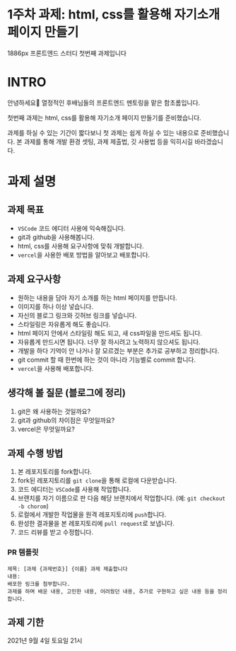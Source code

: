 # 1주차 과제: html, css를 활용해 자기소개 페이지 만들기 
1886px 프론트엔드 스터디 첫번째 과제입니다

# INTRO
안녕하세요🙂 열정적인 후배님들의 프론트엔드 멘토링을 맡은 함초롬입니다.

첫번째 과제는  html, css를 활용해 자기소개 페이지 만들기를 준비했습니다.

과제를 하실 수 있는 기간이 짧다보니 첫 과제는 쉽게 하실 수 있는 내용으로 준비했습니다. 본 과제를 통해 개발 환경 셋팅, 과제 제출법, 깃 사용법 등을 익히시길 바라겠습니다.


# 과제 설명
## 과제 목표
- ```VSCode``` 코드 에디터 사용에 익숙해집니다.
- git과 github을 사용해봅니다.
- html, css를 사용해 요구사항에 맞춰 개발합니다.
- ```vercel```을 사용한 배포 방법을 알아보고 배포합니다.


## 과제 요구사항

- 원하는 내용을 담아 자기 소개를 하는 html 페이지를 만듭니다.
- 이미지를 하나 이상 넣습니다.
- 자신의 블로그 링크와 깃허브 링크를 넣습니다.
- 스타일링은 자유롭게 해도 좋습니다.
- html 페이지 안에서 스타일링 해도 되고, 새 css파일을 만드셔도 됩니다.
- 자유롭게 만드시면 됩니다. 너무 잘 하시려고 노력하지 않으셔도 됩니다.
- 개발을 하다 기억이 안 나거나 잘 모르겠는 부분은 추가로 공부하고 정리합니다.
- git commit 할 때 한번에 하는 것이 아니라 기능별로 commit 합니다. 
- ```vercel```을 사용해 배포합니다.


## 생각해 볼 질문 (블로그에 정리)
1. git은 왜 사용하는 것일까요?
2. git과 github의 차이점은 무엇일까요?
3. vercel은 무엇일까요?


## 과제 수행 방법
1. 본 레포지토리를 fork합니다.
2. fork된 레포지토리를 ```git clone```을 통해 로컬에 다운받습니다.
3. 코드 에디터는 ```VSCode```를 사용해 작업합니다.
4. 브랜치를 자기 이름으로 판 다음 해당 브랜치에서 작업합니다. (예: ```git checkout -b chorom```)
5. 로컬에서 개발한 작업물을 원격 레포지토리에 ```push```합니다.
6. 완성한 결과물을 본 레포지토리에 ```pull request```로 보냅니다.
7. 코드 리뷰를 받고 수정합니다.


### PR 템플릿
```
제목: [과제 {과제번호}] {이름} 과제 제출합니다
내용:
배포한 링크를 첨부합니다.
과제를 하며 배운 내용, 고민한 내용, 어려웠던 내용, 추가로 구현하고 싶은 내용 등을 정리합니다.
```


## 과제 기한
2021년 9월 4일 토요일 21시
